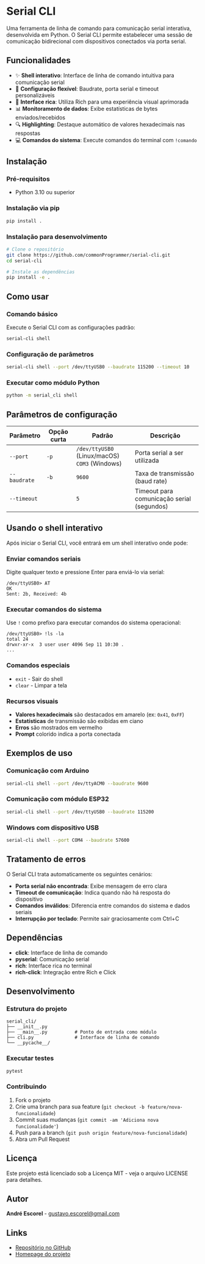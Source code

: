 # Serial CLI

Uma ferramenta de linha de comando para comunicação serial interativa, desenvolvida em Python. O Serial CLI permite estabelecer uma sessão de comunicação bidirecional com dispositivos conectados via porta serial.

## Funcionalidades

- ✨ **Shell interativo**: Interface de linha de comando intuitiva para comunicação serial
- 🔧 **Configuração flexível**: Baudrate, porta serial e timeout personalizáveis
- 🎨 **Interface rica**: Utiliza Rich para uma experiência visual aprimorada
- 📊 **Monitoramento de dados**: Exibe estatísticas de bytes enviados/recebidos
- 🔍 **Highlighting**: Destaque automático de valores hexadecimais nas respostas
- 💻 **Comandos do sistema**: Execute comandos do terminal com `!comando`

## Instalação

### Pré-requisitos
- Python 3.10 ou superior

### Instalação via pip

```bash
pip install .
```

### Instalação para desenvolvimento

```bash
# Clone o repositório
git clone https://github.com/commonProgrammer/serial-cli.git
cd serial-cli

# Instale as dependências
pip install -e .
```

## Como usar

### Comando básico

Execute o Serial CLI com as configurações padrão:

```bash
serial-cli shell
```

### Configuração de parâmetros

```bash
serial-cli shell --port /dev/ttyUSB0 --baudrate 115200 --timeout 10
```

### Executar como módulo Python

```bash
python -m serial_cli shell
```

## Parâmetros de configuração

| Parâmetro | Opção curta | Padrão | Descrição |
|-----------|-------------|--------|-----------|
| `--port` | `-p` | `/dev/ttyUSB0` (Linux/macOS)<br>`COM3` (Windows) | Porta serial a ser utilizada |
| `--baudrate` | `-b` | `9600` | Taxa de transmissão (baud rate) |
| `--timeout` | | `5` | Timeout para comunicação serial (segundos) |

## Usando o shell interativo

Após iniciar o Serial CLI, você entrará em um shell interativo onde pode:

### Enviar comandos seriais
Digite qualquer texto e pressione Enter para enviá-lo via serial:
```
/dev/ttyUSB0> AT
OK
Sent: 2b, Received: 4b
```

### Executar comandos do sistema
Use `!` como prefixo para executar comandos do sistema operacional:
```
/dev/ttyUSB0> !ls -la
total 24
drwxr-xr-x  3 user user 4096 Sep 11 10:30 .
...
```

### Comandos especiais
- `exit` - Sair do shell
- `clear` - Limpar a tela

### Recursos visuais
- **Valores hexadecimais** são destacados em amarelo (ex: `0x41`, `0xFF`)
- **Estatísticas** de transmissão são exibidas em ciano
- **Erros** são mostrados em vermelho
- **Prompt** colorido indica a porta conectada

## Exemplos de uso

### Comunicação com Arduino
```bash
serial-cli shell --port /dev/ttyACM0 --baudrate 9600
```

### Comunicação com módulo ESP32
```bash
serial-cli shell --port /dev/ttyUSB0 --baudrate 115200
```

### Windows com dispositivo USB
```bash
serial-cli shell --port COM4 --baudrate 57600
```

## Tratamento de erros

O Serial CLI trata automaticamente os seguintes cenários:
- **Porta serial não encontrada**: Exibe mensagem de erro clara
- **Timeout de comunicação**: Indica quando não há resposta do dispositivo
- **Comandos inválidos**: Diferencia entre comandos do sistema e dados seriais
- **Interrupção por teclado**: Permite sair graciosamente com Ctrl+C

## Dependências

- **click**: Interface de linha de comando
- **pyserial**: Comunicação serial
- **rich**: Interface rica no terminal
- **rich-click**: Integração entre Rich e Click

## Desenvolvimento

### Estrutura do projeto

```
serial_cli/
├── __init__.py
├── __main__.py          # Ponto de entrada como módulo
├── cli.py               # Interface de linha de comando
└── __pycache__/
```

### Executar testes

```bash
pytest
```

### Contribuindo

1. Fork o projeto
2. Crie uma branch para sua feature (`git checkout -b feature/nova-funcionalidade`)
3. Commit suas mudanças (`git commit -am 'Adiciona nova funcionalidade'`)
4. Push para a branch (`git push origin feature/nova-funcionalidade`)
5. Abra um Pull Request

## Licença

Este projeto está licenciado sob a Licença MIT - veja o arquivo LICENSE para detalhes.

## Autor

**André Escorel** - [gustavo.escorel@gmail.com](mailto:gustavo.escorel@gmail.com)

## Links

- [Repositório no GitHub](https://github.com/commonProgrammer/serial-cli)
- [Homepage do projeto](https://github.com/commonProgrammer/serial-cli)
